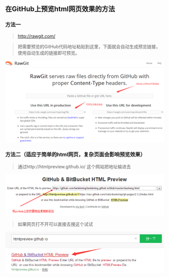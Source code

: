 ## 在GitHub上预览html网页效果的方法

### 方法一

> http://rawgit.com/

> 把需要预览的GitHub代码地址粘贴到这里，下面就会自动生成预览链接，使用自动生成的链接即可预览。

![png](pic/917787-20170226162953788-1141849267.png)

### 方法二（适应于简单的html网页，复杂页面会影响预览效果）

> 通过http://htmlpreview.github.io/ 这个网站把地址输进去

![png](pic/917787-20170226165259163-1156711354.png)

> 如果网页打不开可以直接去搜这个试试

![png](pic/917787-20170227080612282-84410957.png)
